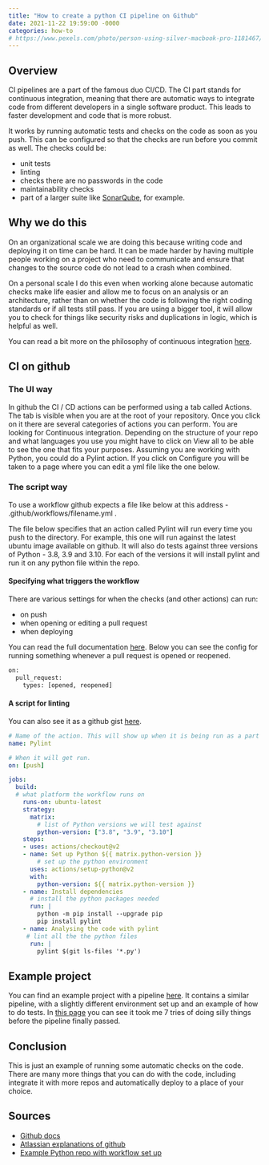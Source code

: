 ```yaml
---
title: "How to create a python CI pipeline on Github"
date: 2021-11-22 19:59:00 -0000
categories: how-to
# https://www.pexels.com/photo/person-using-silver-macbook-pro-1181467/
---
```


## Overview
CI pipelines are a part of the famous duo CI/CD. The CI part stands for continuous integration, meaning that there are automatic ways to integrate code from different developers in a single software product. This leads to faster development and code that is more robust. 

It works by running automatic tests and checks on the code as soon as you push. This can be configured so that the checks are run before you commit as well. The checks could be:
- unit tests
- linting
- checks there are no passwords in the code
- maintainability checks
- part of a larger suite like [SonarQube](https://www.sonarqube.org/), for example.

## Why we do this
On an organizational scale we are doing this because writing code and deploying it on time can be hard. It can be made harder by having multiple people working on a project who need to communicate and ensure that changes to the source code do not lead to a crash when combined.

On a personal scale I do this even when working alone because automatic checks make life easier and allow me to focus on an analysis or an architecture, rather than on whether the code is following the right coding standards or if all tests still pass. If you are using a bigger tool, it will allow you to check for things like security risks and duplications in logic, which is helpful as well.

You can read a bit more on the philosophy of continuous integration [here](https://www.atlassian.com/continuous-delivery/continuous-integration).

## CI on github
### The UI way
In github the CI / CD actions can be performed using a tab called Actions. The tab is visible when you are at the root of your repository. Once you click on it there are several categories of actions you can perform. You are looking for Continuous integration. Depending on the structure of your repo and what languages you use you might have to click on View all to be able to see the one that fits your purposes. Assuming you are working with Python, you could do a Pylint action. If you click on Configure you will be taken to a page where you can edit a yml file like the one below.

### The script way
To use a workflow github expects a file like below at this address - .github/workflows/filename.yml .

The file below specifies that an action called Pylint will run every time you push to the directory. For example, this one will run against the latest ubuntu image available on github. It will also do tests against three versions of Python - 3.8, 3.9 and 3.10. For each of the versions it will install pylint and run it on any python file within the repo.

#### Specifying what triggers the workflow
There are various settings for when the checks (and other actions) can run:
- on push
- when opening or editing a pull request
- when deploying

You can read the full documentation [here](https://docs.github.com/en/actions/using-workflows/events-that-trigger-workflows). Below you can see the config for running something whenever a pull request is opened or reopened. 
```bash
on:
  pull_request:
    types: [opened, reopened]
```
#### A script for linting
You can also see it as a github gist [here](https://gist.github.com/gratipine/ff13a64bc884669179b24488c06ce4dd).

```yml
# Name of the action. This will show up when it is being run as a part of a workflow.
name: Pylint

# When it will get run. 
on: [push]

jobs:
  build:
  # what platform the workflow runs on
    runs-on: ubuntu-latest
    strategy:
      matrix:
        # list of Python versions we will test against
        python-version: ["3.8", "3.9", "3.10"]
    steps:
    - uses: actions/checkout@v2
    - name: Set up Python ${{ matrix.python-version }}
        # set up the python environment
      uses: actions/setup-python@v2
      with:
        python-version: ${{ matrix.python-version }}
    - name: Install dependencies
      # install the python packages needed
      run: |
        python -m pip install --upgrade pip
        pip install pylint
    - name: Analysing the code with pylint
     # lint all the the python files
      run: |
        pylint $(git ls-files '*.py')
```
## Example project
You can find an example project with a pipeline [here](https://github.com/gratipine/ci_example). It contains a similar pipeline, with a slightly different environment set up and an example of how to do tests. In [this page](https://github.com/gratipine/ci_example/actions) you can see it took me 7 tries of doing silly things before the pipeline finally passed. 

## Conclusion
This is just an example of running some automatic checks on the code. There are many more things that you can do with the code, including integrate it with more repos and automatically deploy to a place of your choice. 

## Sources
- [Github docs](https://docs.github.com/en/actions/learn-github-actions/understanding-github-actions)
- [Atlassian explanations of github](https://www.atlassian.com/continuous-delivery/continuous-integration)
- [Example Python repo with workflow set up](https://github.com/gratipine/ci_example)
